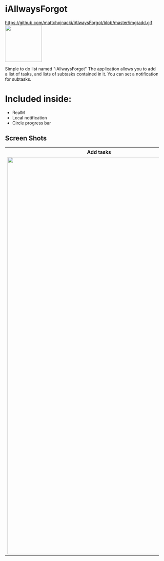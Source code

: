 
<body>

# iAllwaysForgot
https://github.com/mattchojnacki/iAlwaysForgot/blob/master/img/add.gif
<img src="./iAlwaysForgot/img/ico.png" height="120" width="120" />

Simple to do list named "iAllwaysForgot"
The application allows you to add a list of tasks, and lists of subtasks contained in it. You can set a notification for subtasks.

# Included inside:

* RealM
* Local notification
* Circle progress bar

<div class="container">

<h2>Screen Shots</h2>

<table align="center">
  <tr>
    <th>Add tasks</th>
    <th>Done tasks</th>
    <th>Notification</th>
  </tr>
  <tr>
    <td><img src="./iAlwaysForgot/img/add.gif" height="1298" width="600" /></td>
    <td><img src="./iAlwaysForgot/img/done.gif" height="1298" width="600"/></td>
    <td><img src="./iAlwaysForgot/img/not.gif" height="1298" width="600"/></td>
  </tr>
</table>


</div>
</body>
